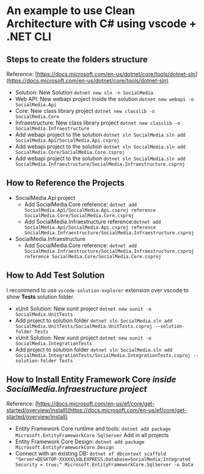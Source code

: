 # An example to use Clean Architecture with C# using vscode + .NET CLI

## Steps to create the folders structure

Reference: [https://docs.microsoft.com/en-us/dotnet/core/tools/dotnet-sln](https://docs.microsoft.com/en-us/dotnet/core/tools/dotnet-sln)

- Solution: New Solution `dotnet new sln -n SocialMedia`
- Web API: New webapi project inside the solution `dotnet new webapi -o SocialMedia.Api`
- Core: New class library project `dotnet new classlib -o SocialMedia.Core`
- Infraestructure: New class library project `dotnet new classlib -o SocialMedia.Infraestructure`
- Add webapi project to the solution `dotnet sln SocialMedia.sln add SocialMedia.Api/SocialMedia.Api.csproj`
- Add webapi project to the solution `dotnet sln SocialMedia.sln add SocialMedia.Core/SocialMedia.Core.csproj`
- Add webapi project to the solution `dotnet sln SocialMedia.sln add SocialMedia.Infraestructure/SocialMedia.Infraestructure.csproj`

## How to Reference the Projects

- SocialMedia.Api project
  - Add SocialMedia.Core reference: `dotnet add SocialMedia.Api/SocialMedia.Api.csproj reference SocialMedia.Core/SocialMedia.Core.csproj`
  - Add SocialMedia.Infraestructure reference:`dotnet add SocialMedia.Api/SocialMedia.Api.csproj reference SocialMedia.Infraestructure/SocialMedia.Infraestructure.csproj`
- SocialMedia.Infraestructure
  - Add SocialMedia.Core reference: `dotnet add SocialMedia.Infraestructure/SocialMedia.Infraestructure.csproj reference SocialMedia.Core/SocialMedia.Core.csproj`

## How to Add Test Solution

I recommend to use `vscode-solution-explorer` extension over vscode to show **Tests** solution folder.

- xUnit Solution: New xunit project `dotnet new xunit -o SocialMedia.UnitTests`
- Add project to solution folder `dotnet sln SocialMedia.sln add SocialMedia.UnitTests/SocialMedia.UnitTests.csproj --solution-folder Tests`
- xUnit Solution: New xunit project `dotnet new xunit -o SocialMedia.IntegrationTests`
- Add project to solution folder `dotnet sln SocialMedia.sln add SocialMedia.IntegrationTests/SocialMedia.IntegrationTests.csproj --solution-folder Tests`

## How to Install Entity Framework Core *inside SocialMedia.Infraestructure project*

Reference: [https://docs.microsoft.com/en-us/ef/core/get-started/overview/install](https://docs.microsoft.com/en-us/ef/core/get-started/overview/install)

- Entity Framework Core runtime and tools: `dotnet add package Microsoft.EntityFrameworkCore.SqlServer` Add in all projects
- Entity Framework Core Design: `dotnet add package Microsoft.EntityFrameworkCore.Design`
- Connect with an existing DB: `dotnet ef dbcontext scaffold "Server=DESKTOP-XXXXX\SQLEXPRESS;Database=SocialMedia;Integrated Security = true;" Microsoft.EntityFrameworkCore.SqlServer -o Data`
